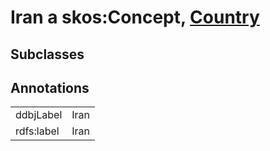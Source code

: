 # Iran a skos:Concept, [Country](/0.1/Country)

## Subclasses

## Annotations

|||
|-----|-----|
|ddbjLabel|Iran|
|rdfs:label|Iran|

